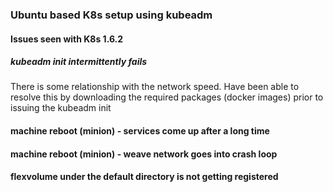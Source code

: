### Ubuntu based K8s setup using kubeadm 

#### Issues seen with K8s 1.6.2

##### kubeadm init intermittently fails

There is some relationship with the network speed. Have been able to resolve this by downloading the required packages (docker images) prior to issuing the kubeadm init

#### machine reboot (minion) - services come up after a long time

#### machine reboot (minion) - weave network goes into crash loop

#### flexvolume under the default directory is not getting registered 

